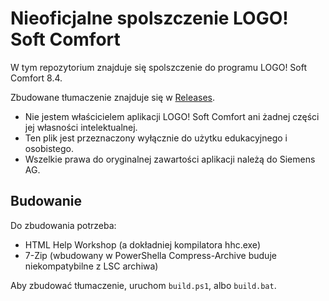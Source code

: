 # Nieoficjalne spolszczenie LOGO! Soft Comfort

W tym repozytorium znajduje się spolszczenie do programu LOGO! Soft Comfort 8.4.

Zbudowane tłumaczenie znajduje się w [Releases]("https://github.com/bonk-dev/lsc-spolszczenie/releases").

- Nie jestem właścicielem aplikacji LOGO! Soft Comfort ani żadnej części jej własności intelektualnej.
- Ten plik jest przeznaczony wyłącznie do użytku edukacyjnego i osobistego.
- Wszelkie prawa do oryginalnej zawartości aplikacji należą do Siemens AG.

## Budowanie

Do zbudowania potrzeba:
- HTML Help Workshop (a dokładniej kompilatora hhc.exe)
- 7-Zip (wbudowany w PowerShella Compress-Archive buduje niekompatybilne z LSC archiwa)

Aby zbudować tłumaczenie, uruchom `build.ps1`, albo `build.bat`.
